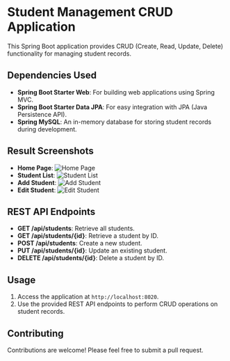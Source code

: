 # Student Management CRUD Application

This Spring Boot application provides CRUD (Create, Read, Update, Delete) functionality for managing student records.

## Dependencies Used

- **Spring Boot Starter Web**: For building web applications using Spring MVC.
- **Spring Boot Starter Data JPA**: For easy integration with JPA (Java Persistence API).
- **Spring MySQL**: An in-memory database for storing student records during development.

## Result Screenshots

- **Home Page**: ![Home Page](screenshots/home.png)
- **Student List**: ![Student List](screenshots/student_list.png)
- **Add Student**: ![Add Student](screenshots/add_student.png)
- **Edit Student**: ![Edit Student](screenshots/edit_student.png)

## REST API Endpoints

- **GET /api/students**: Retrieve all students.
- **GET /api/students/{id}**: Retrieve a student by ID.
- **POST /api/students**: Create a new student.
- **PUT /api/students/{id}**: Update an existing student.
- **DELETE /api/students/{id}**: Delete a student by ID.

## Usage

1. Access the application at `http://localhost:8020`.
2. Use the provided REST API endpoints to perform CRUD operations on student records.

## Contributing

Contributions are welcome! Please feel free to submit a pull request.

